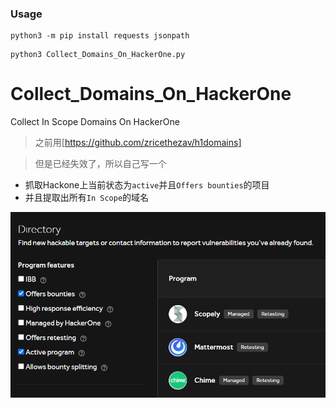 ### Usage
```
python3 -m pip install requests jsonpath
```
```
python3 Collect_Domains_On_HackerOne.py
```

# Collect_Domains_On_HackerOne
Collect In Scope Domains On HackerOne

> 之前用[https://github.com/zricethezav/h1domains]

> 但是已经失效了，所以自己写一个

* 抓取Hackone上当前状态为`active`并且`Offers bounties`的项目
* 并且提取出所有`In Scope`的域名

![image](https://github.com/W2Ning/Collect_Domains_On_HackerOne/blob/main/directory.png)
